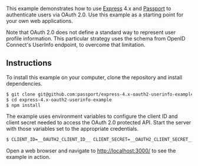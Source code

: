 This example demonstrates how to use [Express](http://expressjs.com/) 4.x and
[Passport](http://passportjs.org/) to authenticate users via OAuth 2.0.  Use
this example as a starting point for your own web applications.

Note that OAuth 2.0 does not define a standard way to represent user profile
information.  This particular strategy uses the schema from OpenID Connect's
UserInfo endpoint, to overcome that limitation.

## Instructions

To install this example on your computer, clone the repository and install
dependencies.

```bash
$ git clone git@github.com:passport/express-4.x-oauth2-userinfo-example.git
$ cd express-4.x-oauth2-userinfo-example
$ npm install
```

The example uses environment variables to configure the client ID and
client secret needed to access the OAuth 2.0 protected API.  Start the server
with those variables set to the appropriate credentials.

```bash
$ CLIENT_ID=__OAUTH2_CLIENT_ID__ CLIENT_SECRET=__OAUTH2_CLIENT_SECRET__ node server.js
```

Open a web browser and navigate to [http://localhost:3000/](http://localhost:3000/)
to see the example in action.
